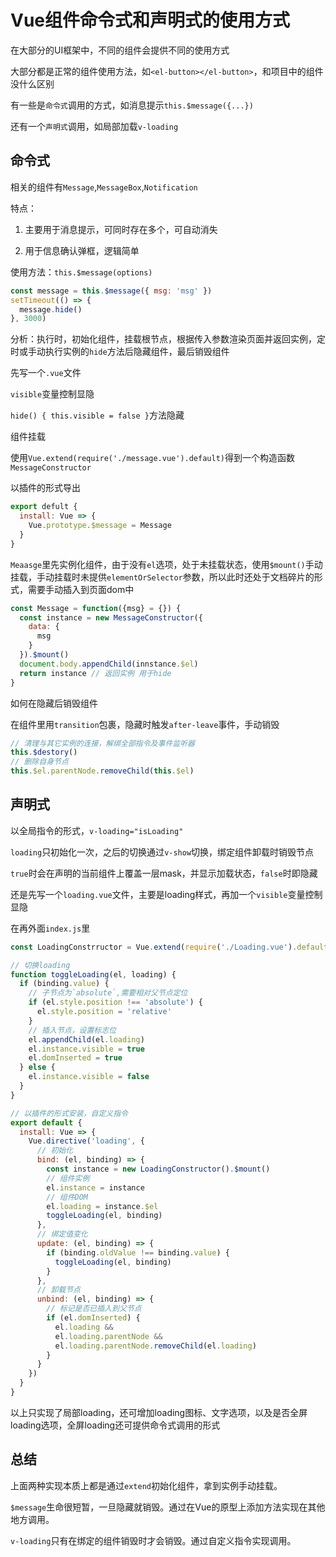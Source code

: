 # Vue组件命令式和声明式的使用方式

在大部分的UI框架中，不同的组件会提供不同的使用方式

大部分都是正常的组件使用方法，如`<el-button></el-button>`，和项目中的组件没什么区别

有一些是`命令式`调用的方式，如消息提示`this.$message({...})`

还有一个`声明式`调用，如局部加载`v-loading`

## 命令式

相关的组件有`Message`,`MessageBox`,`Notification`

特点：

1. 主要用于消息提示，可同时存在多个，可自动消失

2. 用于信息确认弹框，逻辑简单

使用方法：`this.$message(options)`

```js
const message = this.$message({ msg: 'msg' })
setTimeout(() => {
  message.hide()
}, 3000)
```

分析：执行时，初始化组件，挂载根节点，根据传入参数渲染页面并返回实例，定时或手动执行实例的`hide`方法后隐藏组件，最后销毁组件

先写一个`.vue`文件

`visible`变量控制显隐

`hide() { this.visible = false }`方法隐藏

组件挂载

使用`Vue.extend(require('./message.vue').default)`得到一个构造函数`MessageConstructor`

以插件的形式导出

```js
export defult {
  install: Vue => {
    Vue.prototype.$message = Message
  }
}
```

`Meaasge`里先实例化组件，由于没有`el`选项，处于未挂载状态，使用`$mount()`手动挂载，手动挂载时未提供`elementOrSelector`参数，所以此时还处于文档碎片的形式，需要手动插入到页面dom中

```js
const Message = function({msg} = {}) {
  const instance = new MessageConstructor({
    data: {
      msg
    }
  }).$mount()
  document.body.appendChild(innstance.$el)
  return instance // 返回实例 用于hide
}
```

如何在隐藏后销毁组件

在组件里用`transition`包裹，隐藏时触发`after-leave`事件，手动销毁

```js
// 清理与其它实例的连接，解绑全部指令及事件监听器
this.$destory()
// 删除自身节点
this.$el.parentNode.removeChild(this.$el)
```

## 声明式

以全局指令的形式，`v-loading="isLoading"`

`loading`只初始化一次，之后的切换通过`v-show`切换，绑定组件卸载时销毁节点

`true`时会在声明的当前组件上覆盖一层mask，并显示加载状态，`false`时即隐藏

还是先写一个`loading.vue`文件，主要是loading样式，再加一个`visible`变量控制显隐

在再外面`index.js`里

```js
const LoadingConstrructor = Vue.extend(require('./Loading.vue').default)

// 切换loading
function toggleLoading(el, loading) {
  if (binding.value) {
    // 子节点为`absolute`,需要相对父节点定位
    if (el.style.position !== 'absolute') {
      el.style.position = 'relative'
    }
    // 插入节点，设置标志位
    el.appendChild(el.loading)
    el.instance.visible = true
    el.domInserted = true
  } else {
    el.instance.visible = false
  }
}

// 以插件的形式安装，自定义指令
export default {
  install: Vue => {
    Vue.directive('loading', {
      // 初始化
      bind: (el, binding) => {
        const instance = new LoadingConstructor().$mount()
        // 组件实例
        el.instance = instance
        // 组件DOM
        el.loading = instance.$el
        toggleLoading(el, binding)
      },
      // 绑定值变化
      update: (el, binding) => {
        if (binding.oldValue !== binding.value) {
          toggleLoading(el, binding)
        }
      },
      // 卸载节点
      unbind: (el, binding) => {
        // 标记是否已插入到父节点
        if (el.domInserted) {
          el.loading &&
          el.loading.parentNode &&
          el.loading.parentNode.removeChild(el.loading)
        }
      }
    })
  }
}
```

以上只实现了局部loading，还可增加loading图标、文字选项，以及是否全屏loading选项，全屏loading还可提供命令式调用的形式

## 总结

上面两种实现本质上都是通过`extend`初始化组件，拿到实例手动挂载。

`$message`生命很短暂，一旦隐藏就销毁。通过在Vue的原型上添加方法实现在其他地方调用。

`v-loading`只有在绑定的组件销毁时才会销毁。通过自定义指令实现调用。
